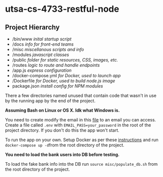 # utsa-cs-4733-restful-node

## Project Hierarchy
- /bin/www *inital startup script*
- /docs *info for front-end teams*
- /misc *miscellanous scripts and info*
- /modules *javascript classes*
- /public *folder for static resources, CSS, images, etc.*
- /routes *logic to route and handle endpoints*
- /app.js *express configuration*
- /docker-compose.yml *for Docker, used to launch app*
- /Dockerfile *for Docker, used to build node.js image*
- package.json *install config for NPM modules*

There a few directories named unused that contain code that wasn't in use by
the running app by the end of the project.

**Assuming Bash on Linux or OS X. Idk what Windows is.**

You need to create modify the email in this
[file](modules/emailTransporter.js)
to an email you can access. Create a file called `.env` with
`EMAIL_PASS=your_password` in the root of the project directory. If you don't do
this the app won't start.

To run the app on your own. Setup Docker as per these
[instructions](misc/setup.md)
and run `docker-compose up -d`from the root directory of the project.

**You need to load the bank users into DB before testing.**

To load the fake bank info into the DB run `source misc/populate_db.sh` from
the root directory of the project.
